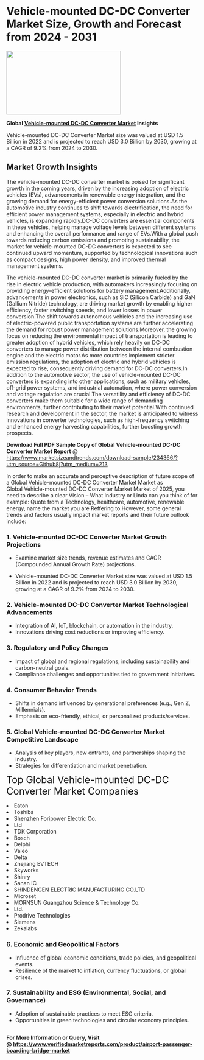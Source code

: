 <H1>Vehicle-mounted DC-DC Converter Market Size, Growth and Forecast from 2024 - 2031</H1><img class="aligncenter size-medium wp-image-584254" src="https://thirdeyenews.in/wp-content/uploads/2024/09/Global-Market-Research-300x168.jpeg" alt="" width="300" height="168" /><p><strong>Global&nbsp;<a href="https://www.marketsizeandtrends.com/download-sample/234366/?utm_source=Github8j?utm_medium=213">Vehicle-mounted DC-DC Converter Market</a> Insights</strong></p><p>Vehicle-mounted DC-DC Converter Market size was valued at USD 1.5 Billion in 2022 and is projected to reach USD 3.0 Billion by 2030, growing at a CAGR of 9.2% from 2024 to 2030.</p><p><h2>Market Growth Insights</h2> <p>The vehicle-mounted DC-DC converter market is poised for significant growth in the coming years, driven by the increasing adoption of electric vehicles (EVs), advancements in renewable energy integration, and the growing demand for energy-efficient power conversion solutions.As the automotive industry continues to shift towards electrification, the need for efficient power management systems, especially in electric and hybrid vehicles, is expanding rapidly.DC-DC converters are essential components in these vehicles, helping manage voltage levels between different systems and enhancing the overall performance and range of EVs.With a global push towards reducing carbon emissions and promoting sustainability, the market for vehicle-mounted DC-DC converters is expected to see continued upward momentum, supported by technological innovations such as compact designs, high power density, and improved thermal management systems.</p> <p>The vehicle-mounted DC-DC converter market is primarily fueled by the rise in electric vehicle production, with automakers increasingly focusing on providing energy-efficient solutions for battery management.Additionally, advancements in power electronics, such as SiC (Silicon Carbide) and GaN (Gallium Nitride) technology, are driving market growth by enabling higher efficiency, faster switching speeds, and lower losses in power conversion.The shift towards autonomous vehicles and the increasing use of electric-powered public transportation systems are further accelerating the demand for robust power management solutions.Moreover, the growing focus on reducing the environmental impact of transportation is leading to greater adoption of hybrid vehicles, which rely heavily on DC-DC converters to manage power distribution between the internal combustion engine and the electric motor.As more countries implement stricter emission regulations, the adoption of electric and hybrid vehicles is expected to rise, consequently driving demand for DC-DC converters.In addition to the automotive sector, the use of vehicle-mounted DC-DC converters is expanding into other applications, such as military vehicles, off-grid power systems, and industrial automation, where power conversion and voltage regulation are crucial.The versatility and efficiency of DC-DC converters make them suitable for a wide range of demanding environments, further contributing to their market potential.With continued research and development in the sector, the market is anticipated to witness innovations in converter technologies, such as high-frequency switching and enhanced energy harvesting capabilities, further boosting growth prospects.</p> <p><span class=""><strong>Download Full PDF Sample Copy of Global Vehicle-mounted DC-DC Converter Market Report</strong> @ <a href="https://www.marketsizeandtrends.com/download-sample/234366/?utm_source=Github8j?utm_medium=213" target="_blank">https://www.marketsizeandtrends.com/download-sample/234366/?utm_source=Github8j?utm_medium=213</a></span></p><p>In order to make an accurate and perceptive description of future scope of a Global&nbsp;Vehicle-mounted DC-DC Converter Market Market as Global&nbsp;Vehicle-mounted DC-DC Converter Market Market of 2025, you need to describe a clear Vision &ndash; What Industry or Linda can you think of for example: Quote from a Technology, healthcare, automotive, renewable energy, name the market you are Reffering to.However, some general trends and factors usually impact market reports and their future outlook include:</p><h3>1.&nbsp;<strong>Vehicle-mounted DC-DC Converter Market Growth Projections</strong></h3><ul><li>Examine market size trends, revenue estimates and CAGR (Compounded Annual Growth Rate) projections.</li><li><p>Vehicle-mounted DC-DC Converter Market size was valued at USD 1.5 Billion in 2022 and is projected to reach USD 3.0 Billion by 2030, growing at a CAGR of 9.2% from 2024 to 2030.</p></li></ul><h3>2.&nbsp;<strong>Vehicle-mounted DC-DC Converter Market Technological Advancements</strong></h3><ul><li>Integration of AI, IoT, blockchain, or automation in the industry.</li><li>Innovations driving cost reductions or improving efficiency.</li></ul><h3>3.&nbsp;<strong>Regulatory and Policy Changes</strong></h3><ul><li>Impact of global and regional regulations, including sustainability and carbon-neutral goals.</li><li>Compliance challenges and opportunities tied to government initiatives.</li></ul><h3>4.&nbsp;<strong>Consumer Behavior Trends</strong></h3><ul><li>Shifts in demand influenced by generational preferences (e.g., Gen Z, Millennials).</li><li>Emphasis on eco-friendly, ethical, or personalized products/services.</li></ul><h3>5.&nbsp;<strong>Global Vehicle-mounted DC-DC Converter Market Competitive Landscape</strong></h3><ul><li>Analysis of key players, new entrants, and partnerships shaping the industry.</li><li>Strategies for differentiation and market penetration.</li></ul><p data-pm-slice="1 1 []"><span style="color: inherit; font-family: inherit; font-size: 25px;">Top Global Vehicle-mounted DC-DC Converter Market Companies</span></p><div class="" data-test-id=""><p><li>Eaton</li><li> Toshiba</li><li> Shenzhen Foripower Electric Co.</li><li>Ltd</li><li> TDK Corporation</li><li> Bosch</li><li> Delphi</li><li> Valeo</li><li> Delta</li><li> Zhejiang EVTECH</li><li> Skyworks</li><li> Shinry</li><li> Sanan IC</li><li> SHINDENGEN ELECTRIC MANUFACTURING CO.LTD</li><li> Microset</li><li> MORNSUN Guangzhou Science & Technology Co.</li><li>Ltd.</li><li> Prodrive Technologies</li><li> Siemens</li><li> Zekalabs</li></p></div><h3>6.&nbsp;<strong>Economic and Geopolitical Factors</strong></h3><ul><li>Influence of global economic conditions, trade policies, and geopolitical events.</li><li>Resilience of the market to inflation, currency fluctuations, or global crises.</li></ul><h3>7.&nbsp;<strong>Sustainability and ESG (Environmental, Social, and Governance)</strong></h3><ul><li>Adoption of sustainable practices to meet ESG criteria.</li><li>Opportunities in green technologies and circular economy principles.</li></ul><h2><strong style="font-size: 14px;">For More Information or Query, Visit @&nbsp;</strong><a style="background-color: #ffffff; font-size: 14px;" href="https://www.marketsizeandtrends.com/report/vehicle-mounted-dc-dc-converter-market/" target="_blank">https://www.verifiedmarketreports.com/product/airport-passenger-boarding-bridge-market</a></h2>